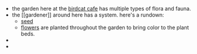 - the garden here at the [birdcat cafe](https://garden.birdcat.cafe) has multiple types of flora and fauna.
- the [[gardener]] around here has a system. here's a rundown:
	- [seed](seeds)
	- [flowers](flower) are planted throughout the garden to bring color to the plant beds.
-
-